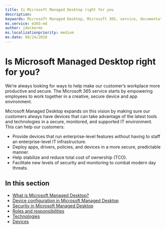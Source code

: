 ```yaml
---
title: Is Microsoft Managed Desktop right for you 
description:  
keywords: Microsoft Managed Desktop, Microsoft 365, service, documentation
ms.service: m365-md
author: jdeckerms
ms.localizationpriority: medium
ms.date: 09/24/2018
---
```


# Is Microsoft Managed Desktop right for you?

<!--from Overview-->

We’re always looking for ways to help make our customer’s workplace more productive and secure. The Microsoft 365 service starts by empowering employees to work together in a creative, secure device and app environment.  

Microsoft Managed Desktop expands on this vision by making sure our customers always have devices that can take advantage of the latest tools and technologies in a secure, monitored, and supported IT environment. This can help our customers:

- Provide devices that run enterprise-level features without having to staff an enterprise-level IT infrastructure. 
- Deploy apps, drivers, policies, and devices in a more secure, predictable manner. 
- Help stabilize and reduce total cost of ownership (TCO). 
- Facilitate new levels of security and monitoring to combat modern day threats.   

## In this section

- [What is Microsoft Managed Desktop?](how-managed-desktop-works.md)
- [Device configuration in Microsoft Managed Desktop](../get-started/device-policies.md)
- [Security in Microsoft Managed Desktop](../get-started/security.md)
- [Roles and responsibilities](roles-and-responsibilities.md)
- [Technologies](technologies-and-devices.md)
- [Devices](device-catalog.md)